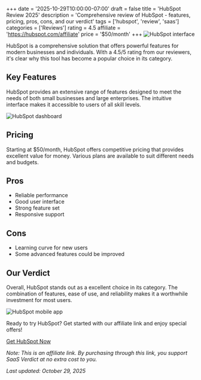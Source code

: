 ﻿+++
date = '2025-10-29T10:00:00-07:00'
draft = false
title = 'HubSpot Review 2025'
description = 'Comprehensive review of HubSpot - features, pricing, pros, cons, and our verdict'
tags = ['hubspot', 'review', 'saas']
categories = ['Reviews']
rating = 4.5
affiliate = 'https://hubspot.com/affiliate'
price = '$50/month'
+++
![HubSpot interface](/images/hubspot-1.jpg)

HubSpot is a comprehensive solution that offers powerful features for modern businesses and individuals. With a 4.5/5 rating from our reviewers, it's clear why this tool has become a popular choice in its category.

## Key Features

HubSpot provides an extensive range of features designed to meet the needs of both small businesses and large enterprises. The intuitive interface makes it accessible to users of all skill levels.

![HubSpot dashboard](/images/hubspot-2.jpg)

## Pricing

Starting at $50/month, HubSpot offers competitive pricing that provides excellent value for money. Various plans are available to suit different needs and budgets.

## Pros

- Reliable performance
- Good user interface
- Strong feature set
- Responsive support


## Cons

- Learning curve for new users
- Some advanced features could be improved


## Our Verdict

Overall, HubSpot stands out as a excellent choice in its category. The combination of features, ease of use, and reliability makes it a worthwhile investment for most users.

![HubSpot mobile app](/images/hubspot-3.jpg)

Ready to try HubSpot? Get started with our affiliate link and enjoy special offers!

[Get HubSpot Now](https://hubspot.com/affiliate)

*Note: This is an affiliate link. By purchasing through this link, you support SaaS Verdict at no extra cost to you.*

*Last updated: October 29, 2025*
